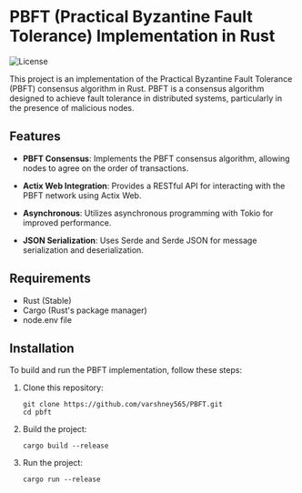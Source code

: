 # PBFT (Practical Byzantine Fault Tolerance) Implementation in Rust

![License](https://img.shields.io/badge/license-MIT-blue.svg)

This project is an implementation of the Practical Byzantine Fault Tolerance (PBFT) consensus algorithm in Rust. PBFT is a consensus algorithm designed to achieve fault tolerance in distributed systems, particularly in the presence of malicious nodes.

## Features

- **PBFT Consensus**: Implements the PBFT consensus algorithm, allowing nodes to agree on the order of transactions.

- **Actix Web Integration**: Provides a RESTful API for interacting with the PBFT network using Actix Web.

- **Asynchronous**: Utilizes asynchronous programming with Tokio for improved performance.

- **JSON Serialization**: Uses Serde and Serde JSON for message serialization and deserialization.

## Requirements

- Rust (Stable)
- Cargo (Rust's package manager)
- node.env file

## Installation

To build and run the PBFT implementation, follow these steps:

1. Clone this repository:

   ```shell
   git clone https://github.com/varshney565/PBFT.git
   cd pbft
    ```
2. Build the project:
    ```shell
    cargo build --release
    ```
3. Run the project:
    ```shell
    cargo run --release
    ```